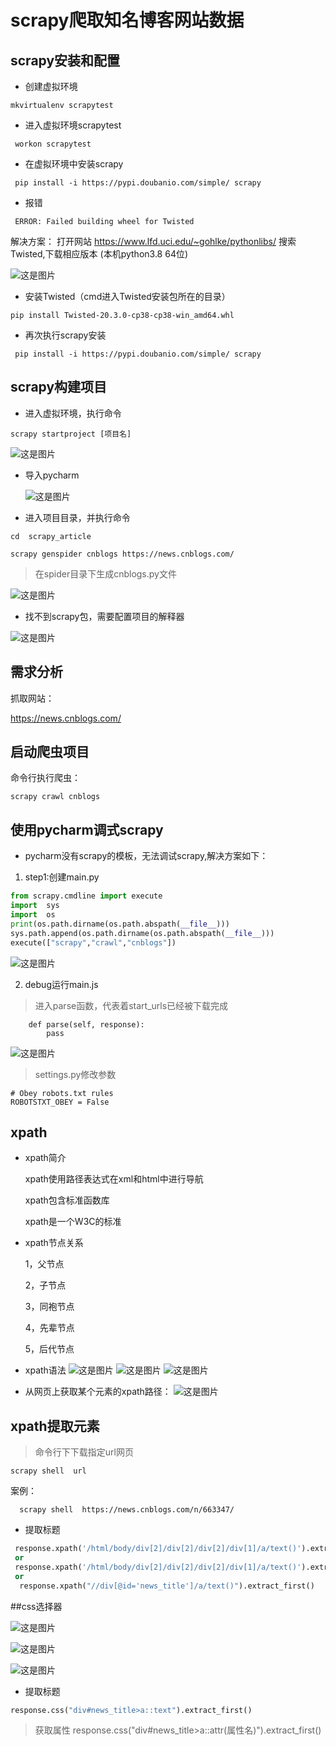 # scrapy爬取知名博客网站数据


## scrapy安装和配置

- 创建虚拟环境

```
mkvirtualenv scrapytest
```

- 进入虚拟环境scrapytest

```
 workon scrapytest
```

- 在虚拟环境中安装scrapy

```
 pip install -i https://pypi.doubanio.com/simple/ scrapy
```

- 报错

```
 ERROR: Failed building wheel for Twisted
```

解决方案： 
打开网站 https://www.lfd.uci.edu/~gohlke/pythonlibs/
搜索Twisted,下载相应版本 (本机python3.8 64位)

  ![这是图片](./images/6.png)
  
- 安装Twisted（cmd进入Twisted安装包所在的目录）

```
pip install Twisted-20.3.0-cp38-cp38-win_amd64.whl
```

- 再次执行scrapy安装

```
 pip install -i https://pypi.doubanio.com/simple/ scrapy
```


## scrapy构建项目

- 进入虚拟环境，执行命令

```
scrapy startproject [项目名]
```

  ![这是图片](./images/7.png)


- 导入pycharm

  ![这是图片](./images/8.png)


- 进入项目目录，并执行命令

```
cd  scrapy_article

scrapy genspider cnblogs https://news.cnblogs.com/

```

> 在spider目录下生成cnblogs.py文件

  ![这是图片](./images/9.png)
  
- 找不到scrapy包，需要配置项目的解释器

 ![这是图片](./images/10.png)
  
  ## 需求分析
  
  抓取网站：
  
  https://news.cnblogs.com/
  
## 启动爬虫项目

 命令行执行爬虫：
 ```
 scrapy crawl cnblogs
 ```
  
  ## 使用pycharm调式scrapy
 
- pycharm没有scrapy的模板，无法调试scrapy,解决方案如下：
 
 1.  step1:创建main.py
 ``` python
from scrapy.cmdline import execute
import  sys
import  os
print(os.path.dirname(os.path.abspath(__file__)))
sys.path.append(os.path.dirname(os.path.abspath(__file__)))
execute(["scrapy","crawl","cnblogs"])
 ```
 
 ![这是图片](./images/11.png)
 
2.  debug运行main.js
> 进入parse函数，代表着start_urls已经被下载完成

```
    def parse(self, response):
        pass
```
![这是图片](./images/12.png)



> settings.py修改参数

```
# Obey robots.txt rules
ROBOTSTXT_OBEY = False
``` 
  
 ## xpath
  
- xpath简介
  <p>xpath使用路径表达式在xml和html中进行导航</p>
  <p>xpath包含标准函数库</p>
  <p>xpath是一个W3C的标准</p>
- xpath节点关系
  <p>1，父节点</p>
  <p>2，子节点</p>
  <p>3，同袍节点</p>
  <p>4，先辈节点</p>
  <p>5，后代节点</p>
- xpath语法
  ![这是图片](./images/13.png)
  ![这是图片](./images/14.png)
  ![这是图片](./images/15.png)
  
- 从网页上获取某个元素的xpath路径：
  ![这是图片](./images/16.png)
  
 ## xpath提取元素

>命令行下下载指定url网页

```
scrapy shell  url
```
  
案例：
  
```
  scrapy shell  https://news.cnblogs.com/n/663347/

 ```
 
- 提取标题
 
 ```python
  response.xpath('/html/body/div[2]/div[2]/div[2]/div[1]/a/text()').extract_first()
  or
  response.xpath('/html/body/div[2]/div[2]/div[2]/div[1]/a/text()').extract()[0]
  or
   response.xpath("//div[@id='news_title']/a/text()").extract_first()
 ```
 
  
 ##css选择器
 
![这是图片](./images/17.png)
   
![这是图片](./images/18.png)
	 
![这是图片](./images/19.png)
  
- 提取标题
```python
response.css("div#news_title>a::text").extract_first()
```
  
> 获取属性  response.css("div#news_title>a::attr(属性名)").extract_first()
  
  
  
  
  
  
  
  